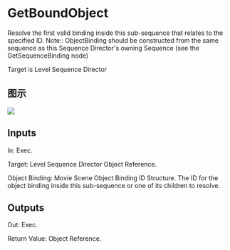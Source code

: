 # GetBoundObject

Resolve the first valid binding inside this sub-sequence that relates to the specified ID. Note:: ObjectBinding should be constructed from the same sequence as this Sequence Director's owning Sequence (see the GetSequenceBinding node)

Target is Level Sequence Director

## 图示

![]($-20221218-20482617.png)

## Inputs

In: Exec.

Target: Level Sequence Director Object Reference.

Object Binding: Movie Scene Object Binding ID Structure. The ID for the object binding inside this sub-sequence or one of its children to resolve.  

## Outputs

Out: Exec.

Return Value: Object Reference.

